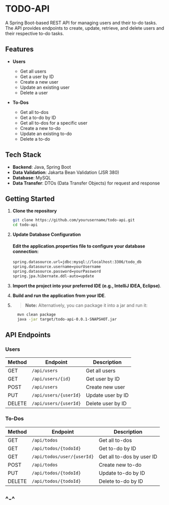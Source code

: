 # TODO-API

A Spring Boot-based REST API for managing users and their to-do tasks. The API provides endpoints to create, update, retrieve, and delete users and their respective to-do tasks.

## Features

- **Users**
  - Get all users
  - Get a user by ID
  - Create a new user
  - Update an existing user
  - Delete a user

- **To-Dos**
  - Get all to-dos
  - Get a to-do by ID
  - Get all to-dos for a specific user
  - Create a new to-do
  - Update an existing to-do
  - Delete a to-do

## Tech Stack

- **Backend**: Java, Spring Boot
- **Data Validation**: Jakarta Bean Validation (JSR 380)
- **Database**:  MySQL
- **Data Transfer**: DTOs (Data Transfer Objects) for request and response

## Getting Started

1. **Clone the repository**

   ```bash
   git clone https://github.com/yourusername/todo-api.git
   cd todo-api
   ```
2. **Update Database Configuration**
   #### Edit the application.properties file to configure your database connection:
   ```bash
   spring.datasource.url=jdbc:mysql://localhost:3306/todo_db
   spring.datasource.username=yourUsername
   spring.datasource.password=yourPassword
   spring.jpa.hibernate.ddl-auto=update
   ```

3. **Import the project into your preferred IDE (e.g., IntelliJ IDEA, Eclipse)**.
   
4. **Build and run the application from your IDE**.

5. > **Note:** Alternatively, you can package it into a jar and run it:
   ```bash
     mvn clean package
     java -jar target/todo-api-0.0.1-SNAPSHOT.jar
   ```

## API Endpoints

### Users

| Method | Endpoint             | Description           |
|--------|----------------------|-----------------------|
| GET    | `/api/users`         | Get all users         |
| GET    | `/api/users/{id}`    | Get user by ID        |
| POST   | `/api/users`         | Create new user       |
| PUT    | `/api/users/{userId}`| Update user by ID     |
| DELETE | `/api/users/{userId}`| Delete user by ID     |

### To-Dos

| Method | Endpoint                     | Description                |
|--------|------------------------------|----------------------------|
| GET    | `/api/todos`                 | Get all to-dos             |
| GET    | `/api/todos/{todoId}`        | Get to-do by ID            |
| GET    | `/api/todos/user/{userId}`   | Get all to-dos by user ID  |
| POST   | `/api/todos`                 | Create new to-do           |
| PUT    | `/api/todos/{todoId}`        | Update to-do by ID         |
| DELETE | `/api/todos/{todoId}`        | Delete to-do by ID         |

## ^-^ ##
